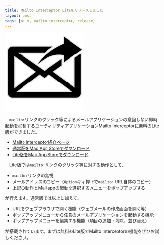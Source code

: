 ```yaml
---
title: Mailto Interceptor Liteをリリースしました
layout: post
tags: [os x, mailto interceptor, release]
---
```

![](/blog/img/20140918/mailto_interceptor_icon.png)

　`mailto:`リンクのクリック等によるメールアプリケーションの意図しない即時起動を抑制するユーティリティアプリケーションMailto Interceptorに無料のLite版ができました。

- [Mailto Interceptor紹介ページ](/mac/mailtointerceptor/)
- [通常版をMac App Storeでダウンロード](https://itunes.apple.com/jp/app/id883196547?mt=12)
- [Lite版をMac App Storeでダウンロード](https://itunes.apple.com/jp/app/id918928881?mt=12)

　Lite版では`mailto:`リンクのクリック等に対する動作として、

- `mailto:`リンクの無視
- メールアドレスのコピー（`Option`キィ押下で`mailto:` URL自体のコピー）
- 上記の動作とMail.appの起動を選択するメニューをポップアップする

が行えます。通常版では以上に加えて、

- URLをウェブブラウザで開く機能（ウェブメールの作成画面を開く等）
- ポップアップメニューから任意のメールアプリケーションを起動する機能
- ポップアップメニューを編集する機能（項目の追加・削除、並び替え）

が搭載されています。まずは無料のLite版でMailto Interceptorの機能をぜひお試しください。

